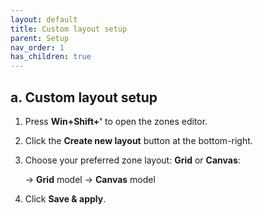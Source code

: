 ```yaml
---
layout: default
title: Custom layout setup
parent: Setup
nav_order: 1
has_children: true
---
```

## a. Custom layout setup

1. Press **Win+Shift+'** to open the zones editor.
2. Click the **Create new layout** button at the bottom-right.
3. Choose your preferred zone layout: **Grid** or **Canvas**: 
   
   -> **Grid** model
   -> **Canvas** model
    
4. Click **Save & apply**.